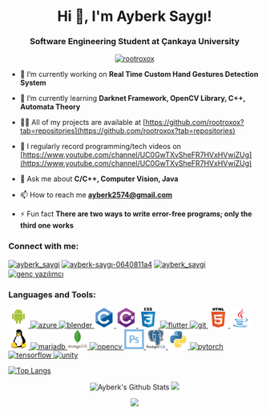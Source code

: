 <h1 align="center">Hi 👋, I'm Ayberk Saygı!</h1>
<h3 align="center">Software Engineering Student at Çankaya University</h3>

<p align="center"> <a href="https://github.com/ryo-ma/github-profile-trophy"><img src="https://github-profile-trophy.vercel.app/?username=rootroxox" alt="rootroxox" /></a> </p>

- 🔭 I’m currently working on **Real Time Custom Hand Gestures Detection System**

- 🌱 I’m currently learning **Darknet Framework, OpenCV Library, C++, Automata Theory**

- 👨‍💻 All of my projects are available at [https://github.com/rootroxox?tab=repositories](https://github.com/rootroxox?tab=repositories)

- 📝 I regularly record programming/tech videos on [https://www.youtube.com/channel/UC0GwTXvSheFR7HVxHVwiZUg](https://www.youtube.com/channel/UC0GwTXvSheFR7HVxHVwiZUg)

- 💬 Ask me about **C/C++, Computer Vision, Java**

- 📫 How to reach me **ayberk2574@gmail.com**

- ⚡ Fun fact **There are two ways to write error-free programs; only the third one works**

<h3 align="left">Connect with me:</h3>
<p align="left">
<a href="https://twitter.com/ayberk_saygi" target="blank"><img align="center" src="https://raw.githubusercontent.com/rahuldkjain/github-profile-readme-generator/master/src/images/icons/Social/twitter.svg" alt="ayberk_saygi" height="30" width="40" /></a>
<a href="https://linkedin.com/in/ayberk-saygı-0640811a4" target="blank"><img align="center" src="https://raw.githubusercontent.com/rahuldkjain/github-profile-readme-generator/master/src/images/icons/Social/linked-in-alt.svg" alt="ayberk-saygı-0640811a4" height="30" width="40" /></a>
<a href="https://instagram.com/ayberk_saygi" target="blank"><img align="center" src="https://raw.githubusercontent.com/rahuldkjain/github-profile-readme-generator/master/src/images/icons/Social/instagram.svg" alt="ayberk_saygi" height="30" width="40" /></a>
<a href="https://www.youtube.com/channel/UC0GwTXvSheFR7HVxHVwiZUg" target="blank"><img align="center" src="https://raw.githubusercontent.com/rahuldkjain/github-profile-readme-generator/master/src/images/icons/Social/youtube.svg" alt="genç yazılımcı" height="30" width="40" /></a>
</p>

<h3 align="left">Languages and Tools:</h3>
<p align="left"> <a href="https://developer.android.com" target="_blank"> <img src="https://raw.githubusercontent.com/devicons/devicon/master/icons/android/android-original-wordmark.svg" alt="android" width="40" height="40"/> </a> <a href="https://azure.microsoft.com/en-in/" target="_blank"> <img src="https://www.vectorlogo.zone/logos/microsoft_azure/microsoft_azure-icon.svg" alt="azure" width="40" height="40"/> </a> <a href="https://www.blender.org/" target="_blank"> <img src="https://download.blender.org/branding/community/blender_community_badge_white.svg" alt="blender" width="40" height="40"/> </a> <a href="https://www.cprogramming.com/" target="_blank"> <img src="https://raw.githubusercontent.com/devicons/devicon/master/icons/c/c-original.svg" alt="c" width="40" height="40"/> </a> <a href="https://www.w3schools.com/cs/" target="_blank"> <img src="https://raw.githubusercontent.com/devicons/devicon/master/icons/csharp/csharp-original.svg" alt="csharp" width="40" height="40"/> </a> <a href="https://www.w3schools.com/css/" target="_blank"> <img src="https://raw.githubusercontent.com/devicons/devicon/master/icons/css3/css3-original-wordmark.svg" alt="css3" width="40" height="40"/> </a> <a href="https://flutter.dev" target="_blank"> <img src="https://www.vectorlogo.zone/logos/flutterio/flutterio-icon.svg" alt="flutter" width="40" height="40"/> </a> <a href="https://git-scm.com/" target="_blank"> <img src="https://www.vectorlogo.zone/logos/git-scm/git-scm-icon.svg" alt="git" width="40" height="40"/> </a> <a href="https://www.w3.org/html/" target="_blank"> <img src="https://raw.githubusercontent.com/devicons/devicon/master/icons/html5/html5-original-wordmark.svg" alt="html5" width="40" height="40"/> </a> <a href="https://www.java.com" target="_blank"> <img src="https://raw.githubusercontent.com/devicons/devicon/master/icons/java/java-original.svg" alt="java" width="40" height="40"/> </a> <a href="https://www.linux.org/" target="_blank"> <img src="https://raw.githubusercontent.com/devicons/devicon/master/icons/linux/linux-original.svg" alt="linux" width="40" height="40"/> </a> <a href="https://mariadb.org/" target="_blank"> <img src="https://www.vectorlogo.zone/logos/mariadb/mariadb-icon.svg" alt="mariadb" width="40" height="40"/> </a> <a href="https://www.mongodb.com/" target="_blank"> <img src="https://raw.githubusercontent.com/devicons/devicon/master/icons/mongodb/mongodb-original-wordmark.svg" alt="mongodb" width="40" height="40"/> </a> <a href="https://opencv.org/" target="_blank"> <img src="https://www.vectorlogo.zone/logos/opencv/opencv-icon.svg" alt="opencv" width="40" height="40"/> </a> <a href="https://www.photoshop.com/en" target="_blank"> <img src="https://raw.githubusercontent.com/devicons/devicon/master/icons/photoshop/photoshop-line.svg" alt="photoshop" width="40" height="40"/> </a> <a href="https://www.postgresql.org" target="_blank"> <img src="https://raw.githubusercontent.com/devicons/devicon/master/icons/postgresql/postgresql-original-wordmark.svg" alt="postgresql" width="40" height="40"/> </a> <a href="https://www.python.org" target="_blank"> <img src="https://raw.githubusercontent.com/devicons/devicon/master/icons/python/python-original.svg" alt="python" width="40" height="40"/> </a> <a href="https://pytorch.org/" target="_blank"> <img src="https://www.vectorlogo.zone/logos/pytorch/pytorch-icon.svg" alt="pytorch" width="40" height="40"/> </a> <a href="https://www.tensorflow.org" target="_blank"> <img src="https://www.vectorlogo.zone/logos/tensorflow/tensorflow-icon.svg" alt="tensorflow" width="40" height="40"/> </a> <a href="https://unity.com/" target="_blank"> <img src="https://www.vectorlogo.zone/logos/unity3d/unity3d-icon.svg" alt="unity" width="40" height="40"/> </a> </p>

[![Top Langs](https://github-readme-stats.vercel.app/api/top-langs/?username=rootroxox&langs_count=8)](https://github.com/anuraghazra/github-readme-stats)

<p align="center">
<img width="49%" src="https://github-readme-stats.vercel.app/api?username=rootroxox&show_icons=true&include_all_commits=true&theme=radical" alt="Ayberk's Github Stats" />

 <img width="49%" src="https://github-readme-streak-stats.herokuapp.com/?user=rootroxox&show_icons=true&locale=en&layout=compact&theme=radical&line_height=0" />
</p> 

<p align = "center"> 
<img src="https://activity-graph.herokuapp.com/graph?username=rootroxox&theme=redical">
</p> 
